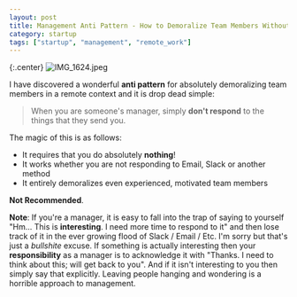 ```yaml
---
layout: post
title: Management Anti Pattern - How to Demoralize Team Members Without Doing Anything
category: startup
tags: ["startup", "management", "remote_work"]
---
```

{:.center}
![IMG_1624.jpeg](/blog/assets/IMG_1624.jpeg)

I have discovered a wonderful **anti pattern** for absolutely demoralizing team members in a remote context and it is drop dead simple:

> When you are someone's manager, simply **don't respond** to the things that they send you. 

The magic of this is as follows:

* It requires that you do absolutely **nothing**!
* It works whether you are not responding to Email, Slack or another method
* It entirely demoralizes even experienced, motivated team members

**Not Recommended**.

**Note**: If you're a manager, it is easy to fall into the trap of saying to yourself "Hm... This is **interesting**.  I need more time to respond to it" and then lose track of it in the ever growing flood of Slack / Email / Etc.  I'm sorry but that's just a *bullshite* excuse.  If something is actually interesting then your **responsibility** as a manager is to acknowledge it with "Thanks.  I need to think about this; will get back to you".  And if it isn't interesting to you then simply say that explicitly.  Leaving people hanging and wondering is a horrible approach to management.